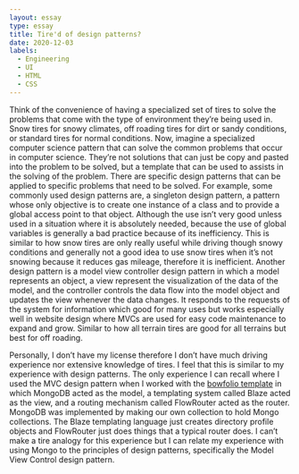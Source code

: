 ```yaml
---
layout: essay
type: essay
title: Tire'd of design patterns?
date: 2020-12-03
labels:
  - Engineering
  - UI
  - HTML
  - CSS
---
```


Think of the convenience of having a specialized set of tires to solve the problems that come with the type of environment they’re being used in. Snow tires for snowy climates, off roading tires for dirt or sandy conditions, or standard tires for normal conditions. Now, imagine a specialized computer science pattern that can solve the common problems that occur in computer science. They’re not solutions that can just be copy and pasted into the problem to be solved, but a template that can be used to assists in the solving of the problem. There are specific design patterns that can be applied to specific problems that need to be solved. For example, some commonly used design patterns are, a singleton design pattern, a pattern whose only objective is to create one instance of a class and to provide a global access point to that object. Although the use isn’t very good unless used in a situation where it is absolutely needed, because the use of global variables is generally a bad practice because of its inefficiency.  This is similar to how snow tires are only really useful while driving though snowy conditions and generally not a good idea to use snow tires when it’s not snowing because it reduces gas mileage, therefore it is inefficient. Another design pattern is a model view controller design pattern in which a model represents an object, a view represent the visualization of the data of the model, and the controller controls the data flow into the model object and updates the view whenever the data changes. It responds to the requests of the system for information which good for many uses but works especially well in website design where MVCs are used for easy code maintenance to expand and grow.  Similar to how all terrain tires are good for all terrains but best for off roading. 

Personally, I don’t have my license therefore I don’t have much driving experience nor extensive knowledge of tires. I feel that this is similar to my experience with design patterns. The only experience I can recall where I used the MVC design pattern when I worked with the [bowfolio template]( https://github.com/bowfolios/bowfolios) in which MongoDB acted as the model, a templating system called Blaze acted as the view, and a routing mechanism called FlowRouter acted as the router. MongoDB was implemented by making our own collection to hold Mongo collections. The Blaze templating language just creates directory profile objects and FlowRouter just does things that a typical router does. I can’t make a tire analogy for this experience but I can relate my experience with using Mongo to the principles of design patterns, specifically the Model View Control design pattern.
